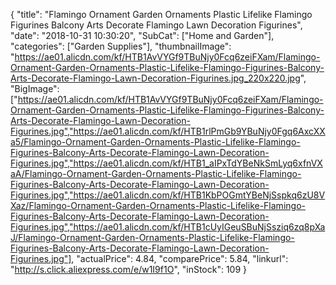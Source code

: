 {
	"title": "Flamingo Ornament Garden Ornaments Plastic Lifelike Flamingo Figurines Balcony Arts Decorate Flamingo Lawn Decoration Figurines",
	"date": "2018-10-31 10:30:20",
	"SubCat": ["Home and Garden"],
	"categories": ["Garden Supplies"],
	"thumbnailImage": "https://ae01.alicdn.com/kf/HTB1AvVYGf9TBuNjy0Fcq6zeiFXam/Flamingo-Ornament-Garden-Ornaments-Plastic-Lifelike-Flamingo-Figurines-Balcony-Arts-Decorate-Flamingo-Lawn-Decoration-Figurines.jpg_220x220.jpg",
	"BigImage": ["https://ae01.alicdn.com/kf/HTB1AvVYGf9TBuNjy0Fcq6zeiFXam/Flamingo-Ornament-Garden-Ornaments-Plastic-Lifelike-Flamingo-Figurines-Balcony-Arts-Decorate-Flamingo-Lawn-Decoration-Figurines.jpg","https://ae01.alicdn.com/kf/HTB1rlPmGb9YBuNjy0Fgq6AxcXXa5/Flamingo-Ornament-Garden-Ornaments-Plastic-Lifelike-Flamingo-Figurines-Balcony-Arts-Decorate-Flamingo-Lawn-Decoration-Figurines.jpg","https://ae01.alicdn.com/kf/HTB1_aIPxTdYBeNkSmLyq6xfnVXaA/Flamingo-Ornament-Garden-Ornaments-Plastic-Lifelike-Flamingo-Figurines-Balcony-Arts-Decorate-Flamingo-Lawn-Decoration-Figurines.jpg","https://ae01.alicdn.com/kf/HTB1KbPOGmtYBeNjSspkq6zU8VXaz/Flamingo-Ornament-Garden-Ornaments-Plastic-Lifelike-Flamingo-Figurines-Balcony-Arts-Decorate-Flamingo-Lawn-Decoration-Figurines.jpg","https://ae01.alicdn.com/kf/HTB1cUyIGeuSBuNjSsziq6zq8pXaJ/Flamingo-Ornament-Garden-Ornaments-Plastic-Lifelike-Flamingo-Figurines-Balcony-Arts-Decorate-Flamingo-Lawn-Decoration-Figurines.jpg"],
	"actualPrice": 4.84,
	"comparePrice": 5.84,
	"linkurl": "http://s.click.aliexpress.com/e/w1I9f1O",
	"inStock": 109
}
